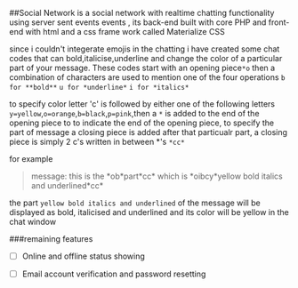 ##Social Network
is a social network with realtime chatting functionality using server sent events events , its back-end built with core PHP and front-end with html and a css frame work called Materialize CSS

since i couldn't integerate emojis in the chatting i have created some chat codes that can bold,italicise,underline and change the color of a particular part of your message. These codes start with an opening piece`*o`
then a combination of characters are used to mention one of the four operations `b for **bold**` `u for *underline*` `i for *italics*`

to specify color letter 'c' is followed by either one of the following letters `y=yellow`,`o=orange`,`b=black`,`p=pink`,then a `*` is added to the end of the opening piece to to indicate the end of the opening piece, to specify the part of message a closing piece is added after that particualr part, a closing piece is simply 2 c's written in between \*'s 
`*cc*`

for example
> message: this is the \*ob\*part\*cc\* which is \*oibcy\*yellow bold italics and underlined\*cc\*

the part `yellow bold italics and underlined` of the message will be displayed as bold, italicised and underlined and its color will be yellow in the chat window

###remaining features
- [ ] Online and offline status showing
- [ ] Email account verification and password resetting

